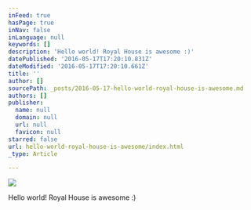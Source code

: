```yaml
---
inFeed: true
hasPage: true
inNav: false
inLanguage: null
keywords: []
description: 'Hello world! Royal House is awesome :)'
datePublished: '2016-05-17T17:20:10.831Z'
dateModified: '2016-05-17T17:20:10.661Z'
title: ''
author: []
sourcePath: _posts/2016-05-17-hello-world-royal-house-is-awesome.md
authors: []
publisher:
  name: null
  domain: null
  url: null
  favicon: null
starred: false
url: hello-world-royal-house-is-awesome/index.html
_type: Article

---
```

![](https://the-grid-user-content.s3-us-west-2.amazonaws.com/52c59bec-cc64-49cc-b6be-b1706340e750.jpg)

Hello world! Royal House is awesome :)